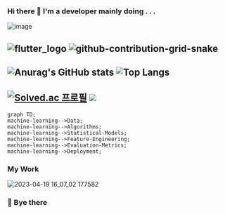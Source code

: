 ### Hi there 👋 I'm a developer mainly doing . . .
![image](https://github.com/jin-vita/jin-vita/assets/75659806/30261768-a2c1-4659-84fb-6329790fb246)

![flutter_logo](https://user-images.githubusercontent.com/75659806/233012344-720bf33d-f092-49bb-9a6c-bd270bfaba97.png)
![github-contribution-grid-snake](https://user-images.githubusercontent.com/75659806/233005876-4dcf4799-f47c-44b2-a651-8212bc7f7c00.svg)
--
![Anurag's GitHub stats](https://github-readme-stats.vercel.app/api?username=jin-vita&show_icons=true&theme=cobalt)
![Top Langs](https://github-readme-stats.vercel.app/api/top-langs/?username=jin-vita&exclude_repo=product,webserver-framework&layout=compact&theme=cobalt)
--
[![Solved.ac 프로필](http://mazassumnida.wtf/api/v2/generate_badge?boj=jinvita)](https://solved.ac/jinvita)
<img src="http://mazandi.herokuapp.com/api?handle=jinvita&theme=dark"/>
--
```mermaid
graph TD;
machine-learning-->Data;
machine-learning-->Algorithms;
machine-learning-->Statistical-Models;
machine-learning-->Feature-Engineering;
machine-learning-->Evaluation-Metrics;
machine-learning-->Deployment;
```
### My Work
![2023-04-19 16_07_02 177582](https://user-images.githubusercontent.com/75659806/233022887-0ef4f9d9-d245-4c1e-9873-e28ba1f7b892.jpg)
### 👋 Bye there 
